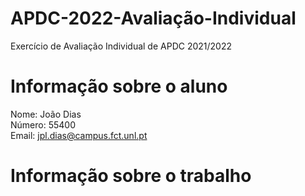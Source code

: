 # APDC-2022-Avaliação-Individual
Exercício de Avaliação Individual de APDC 2021/2022

# Informação sobre o aluno  
Nome: João Dias  
Número: 55400  
Email: jpl.dias@campus.fct.unl.pt

# Informação sobre o trabalho  

